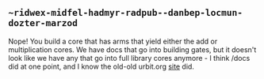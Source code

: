## `~ridwex-midfel-hadmyr-radpub--danbep-locmun-dozter-marzod`
Nope! You build a core that has arms that yield either the add or multiplication cores. We have docs that go into building gates, but it doesn't look like we have any that go into full library cores anymore - I think /docs did at one point, and I know the old-old urbit.org [site](https://github.com/urbit/old-urbit.org/blob/master/doc/nock/tut/3.md) did.
